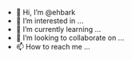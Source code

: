 - 👋 Hi, I’m @ehbark
- 👀 I’m interested in ...
- 🌱 I’m currently learning ...
- 💞️ I’m looking to collaborate on ...
- 📫 How to reach me ...

<!---
ehbark/ehbark is a ✨ special ✨ repository because its `README.md` (this file) appears on your GitHub profile.
You can click the Preview link to take a look at your changes.
--->
